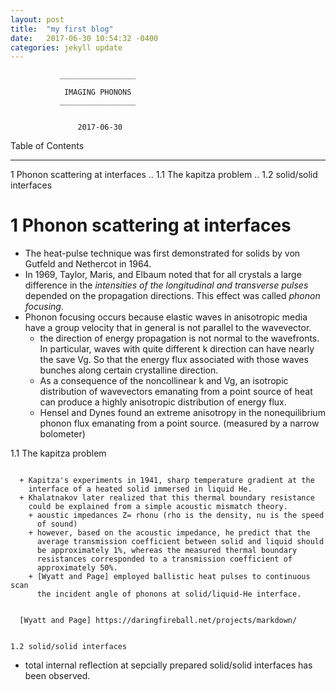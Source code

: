```yaml
---
layout: post
title:  "my first blog"
date:   2017-06-30 10:54:32 -0400
categories: jekyll update
---
```


			   _________________

			    IMAGING PHONONS
			   _________________


			       2017-06-30


Table of Contents
_________________

1 Phonon scattering at interfaces
.. 1.1 The kapitza problem
.. 1.2 solid/solid interfaces


1 Phonon scattering at interfaces
=================================

  - The heat-pulse technique was first demonstrated for solids by von
    Gutfeld and Nethercot in 1964.
  - In 1969, Taylor, Maris, and Elbaum noted that for all crystals a
    large difference in the _intensities of the longitudinal and
    transverse pulses_ depended on the propagation directions. This
    effect was called *phonon focusing*.
  - Phonon focusing occurs because elastic waves in anisotropic media
    have a group velocity that in general is not parallel to the
    wavevector.
    + the direction of energy propagation is not normal to the
      wavefronts. In particular, waves with quite different k direction
      can have nearly the save Vg. So that the energy flux associated
      with those waves bunches along certain crystalline direction.
    + As a consequence of the noncollinear k and Vg, an isotropic
      distribution of wavevectors emanating from a point source of heat
      can produce a highly anisotropic distribution of energy flux.
    + Hensel and Dynes found an extreme anisotropy in the nonequilibrium
      phonon flux emanating from a point source. (measured by a narrow
      bolometer)


1.1 The kapitza problem
~~~~~~~~~~~~~~~~~~~~~~~

  + Kapitza's experiments in 1941, sharp temperature gradient at the
    interface of a heated solid immersed in liquid He.
  + Khalatnakov later realized that this thermal boundary resistance
    could be explained from a simple acoustic mismatch theory.
    + aoustic impedances Z= rhonu (rho is the density, nu is the speed
      of sound)
    + however, based on the acoustic impedance, he predict that the
      average transmission coefficient between solid and liquid should
      be approximately 1%, whereas the measured thermal boundary
      resistances corresponded to a transmission coefficient of
      approximately 50%.
    + [Wyatt and Page] employed ballistic heat pulses to continuous scan
      the incident angle of phonons at solid/liquid-He interface.


  [Wyatt and Page] https://daringfireball.net/projects/markdown/


1.2 solid/solid interfaces
~~~~~~~~~~~~~~~~~~~~~~~~~~

  - total internal reflection at sepcially prepared solid/solid
    interfaces has been observed.
